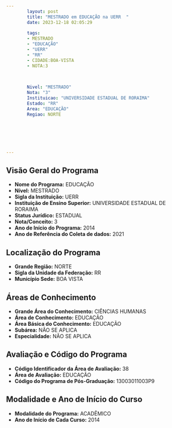 ```yaml
---
        layout: post
        title: "MESTRADO em EDUCAÇÃO na UERR  "
        date: 2023-12-18 02:05:29
     
        tags:
        - MESTRADO
        - "EDUCAÇÃO"
        - "UERR"
        - "RR"
        - CIDADE:BOA-VISTA
        - NOTA:3
        
       

        Nivel: "MESTRADO"
        Nota: "3"
        Instituicao: "UNIVERSIDADE ESTADUAL DE RORAIMA"
        Estado: "RR"
        Area: "EDUCAÇÃO"
        Regiao: NORTE
        
        
        
        
        
        
---
```

## Visão Geral do Programa
- **Nome do Programa:** EDUCAÇÃO
- **Nível:** MESTRADO
- **Sigla da Instituição:** UERR
- **Instituição de Ensino Superior:** UNIVERSIDADE ESTADUAL DE RORAIMA
- **Status Jurídico:** ESTADUAL
- **Nota/Conceito:** 3
- **Ano de Início do Programa:** 2014
- **Ano de Referência do Coleta de dados:** 2021

## Localização do Programa
- **Grande Região:** NORTE
- **Sigla da Unidade da Federação:** RR
- **Município Sede:** BOA VISTA

## Áreas de Conhecimento
- **Grande Área do Conhecimento:** CIÊNCIAS HUMANAS
- **Área de Conhecimento:** EDUCAÇÃO
- **Área Básica do Conhecimento:** EDUCAÇÃO
- **Subárea:** NÃO SE APLICA
- **Especialidade:** NÃO SE APLICA

## Avaliação e Código do Programa
- **Código Identificador da Área de Avaliação:** 38
- **Área de Avaliação:** EDUCAÇÃO
- **Código do Programa de Pós-Graduação:** 13003011003P9


## Modalidade e Ano de Início do Curso
- **Modalidade do Programa:** ACADÊMICO
- **Ano de Início de Cada Curso:** 2014
